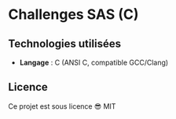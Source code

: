 # Challenges SAS (C)

## Technologies utilisées

- **Langage** : C (ANSI C, compatible GCC/Clang)

## Licence

Ce projet est sous licence 😎 MIT
